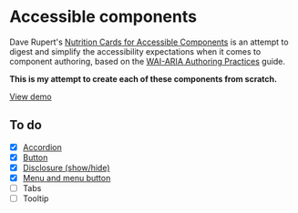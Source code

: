 # Accessible components

Dave Rupert's [Nutrition Cards for Accessible Components](https://davatron5000.github.io/a11y-nutrition-cards/) is an attempt to digest and simplify the accessibility expectations when it comes to component authoring, based on the [WAI-ARIA Authoring Practices](https://w3c.github.io/aria-practices/) guide.

**This is my attempt to create each of these components from scratch.**

[View demo](https://kieranbarker.github.io/accessible_components/)

## To do

- [x] [Accordion](https://kieranbarker.github.io/accessible_components/accordion/)
- [x] [Button](https://kieranbarker.github.io/accessible_components/button/)
- [x] [Disclosure (show/hide)](https://kieranbarker.github.io/accessible_components/disclosure/)
- [x] [Menu and menu button](https://kieranbarker.github.io/accessible_components/menu_and_menu_button/)
- [ ] Tabs
- [ ] Tooltip
